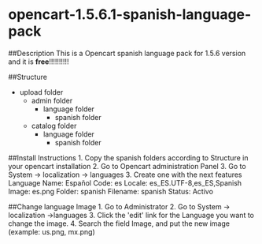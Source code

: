 opencart-1.5.6.1-spanish-language-pack
======================================

##Description
This is a Opencart spanish language pack for 1.5.6 version and it is **free**!!!!!!!!!!

##Structure
* upload folder
    * admin folder
        * language folder
            * spanish folder
    * catalog folder
        * language folder
            * spanish folder

##Install Instructions
    1. Copy the spanish folders according to Structure in your opencart installation
    2. Go to Opencart administration Panel
    3. Go to System -> localization -> languages
    3. Create one with the next features
        Language Name: Español
        Code: es
        Locale: es_ES.UTF-8,es_ES,Spanish
        Image: es.png
        Folder: spanish
        Filename: spanish
        Status: Activo

##Change language Image
    1. Go to Administrator
    2. Go to System -> localization ->languages
    3. Click the 'edit' link for the Language you want to change the image.
    4. Search the field Image, and put the new image (example: us.png, mx.png)
